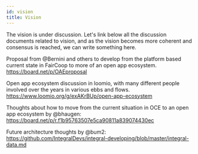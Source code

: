 ```yaml
---
id: vision
title: Vision
---
```


The vision is under discussion.  Let's link below all the discussion documents related to vision, and as the vision becomes more coherent and consensus is reached, we can write something here.

Proposal from @Bernini and others to develop from the platform based current state in FairCoop to more of an open app ecosystem.  https://board.net/p/OAEproposal

Open app ecosystem discussion in loomio, with many different people involved over the years in various ebbs and flows. https://www.loomio.org/g/exAKrBUp/open-app-ecosystem

Thoughts about how to move from the current situation in OCE to an open app ecosystem by @bhaugen: https://board.net/p/r.f1b95763507e5ca90811a839074430ec

Future architecture thoughts by @bum2: https://github.com/IntegralDevs/integral-developing/blob/master/integral-data.md




